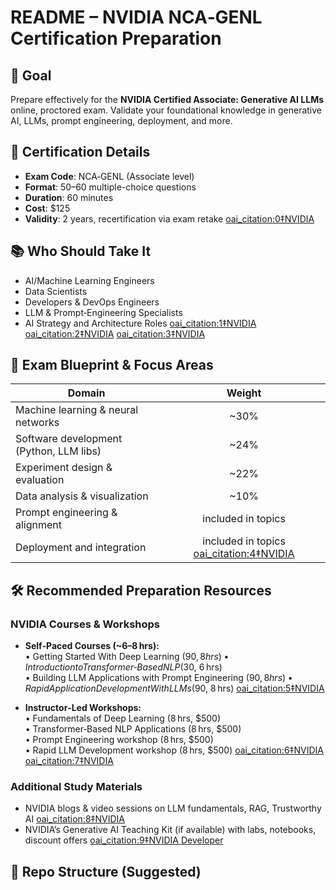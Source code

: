 README – NVIDIA NCA‑GENL Certification Preparation
=================================================

🎯 Goal
--------
Prepare effectively for the **NVIDIA Certified Associate: Generative AI LLMs** online, proctored exam. Validate your foundational knowledge in generative AI, LLMs, prompt engineering, deployment, and more.

📌 Certification Details
-------------------------
- **Exam Code**: NCA‑GENL (Associate level)  
- **Format**: 50–60 multiple-choice questions  
- **Duration**: 60 minutes  
- **Cost**: $125  
- **Validity**: 2 years, recertification via exam retake  [oai_citation:0‡NVIDIA](https://www.nvidia.com/en-us/learn/certification/generative-ai-llm-associate/?utm_source=chatgpt.com)  

📚 Who Should Take It
----------------------
- AI/Machine Learning Engineers
- Data Scientists
- Developers & DevOps Engineers
- LLM & Prompt‑Engineering Specialists
- AI Strategy and Architecture Roles  [oai_citation:1‡NVIDIA](https://www.nvidia.com/en-us/learn/certification/?utm_source=chatgpt.com) [oai_citation:2‡NVIDIA](https://www.nvidia.com/en-us/learn/learning-path/generative-ai-llm/?utm_source=chatgpt.com) [oai_citation:3‡NVIDIA](https://www.nvidia.com/en-us/learn/certification/generative-ai-llm-associate/?utm_source=chatgpt.com)

📖 Exam Blueprint & Focus Areas
-------------------------------
| Domain                                 | Weight |
|----------------------------------------|:------:|
| Machine learning & neural networks     | ~30%   |
| Software development (Python, LLM libs)| ~24%   |
| Experiment design & evaluation         | ~22%   |
| Data analysis & visualization          | ~10%   |
| Prompt engineering & alignment         | included in topics |
| Deployment and integration             | included in topics  [oai_citation:4‡NVIDIA](https://www.nvidia.com/en-us/learn/certification/generative-ai-llm-associate/?utm_source=chatgpt.com) |

🛠 Recommended Preparation Resources
------------------------------------
### NVIDIA Courses & Workshops  
- **Self‑Paced Courses (~6–8 hrs):**  
  • Getting Started With Deep Learning ($90, 8 hrs)  
  • Introduction to Transformer‑Based NLP ($30, 6 hrs)  
  • Building LLM Applications with Prompt Engineering ($90, 8 hrs)  
  • Rapid Application Development With LLMs ($90, 8 hrs)  [oai_citation:5‡NVIDIA](https://www.nvidia.com/en-us/learn/certification/generative-ai-llm-associate/?utm_source=chatgpt.com)  

- **Instructor‑Led Workshops:**  
  • Fundamentals of Deep Learning (8 hrs, $500)  
  • Transformer‑Based NLP Applications (8 hrs, $500)  
  • Prompt Engineering workshop (8 hrs, $500)  
  • Rapid LLM Development workshop (8 hrs, $500)  [oai_citation:6‡NVIDIA](https://www.nvidia.com/en-us/learn/learning-path/generative-ai-llm/?utm_source=chatgpt.com) [oai_citation:7‡NVIDIA](https://www.nvidia.com/en-us/learn/certification/generative-ai-llm-associate/?utm_source=chatgpt.com)  

### Additional Study Materials  
- NVIDIA blogs & video sessions on LLM fundamentals, RAG, Trustworthy AI  [oai_citation:8‡NVIDIA](https://www.nvidia.com/en-us/learn/certification/generative-ai-llm-associate/?utm_source=chatgpt.com)  
- NVIDIA’s Generative AI Teaching Kit (if available) with labs, notebooks, discount offers  [oai_citation:9‡NVIDIA Developer](https://developer.nvidia.com/blog/nvidia-deep-learning-institute-releases-new-generative-ai-teaching-kit/?utm_source=chatgpt.com)  

📂 Repo Structure (Suggested)
------------------------------
